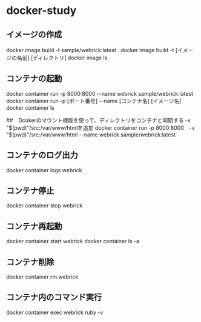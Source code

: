 # docker-study

## イメージの作成 
docker image build -t sample/webrick:latest .
docker image build -t [イメージの名前] [ディレクトリ]
docker image ls

## コンテナの起動
docker container run -p 8000:8000 --name webrick sample/webrick:latest
docker container run -p [ポート番号] --name [コンテナ名] [イメージ名]
docker container ls

##　Dcokerのマウント機能を使って、ディレクトリをコンテナと同期する
-v "$(pwd)"/src:/var/www/htmlを追加
docker container run -p 8000:8000　-v "$(pwd)"/src:/var/www/html --name webrick sample/webrick:latest

## コンテナのログ出力
docker container logs webrick

## コンテナ停止
docker container stop webrick

## コンテナ再起動
docker container start webrick
docker container ls -a

## コンテナ削除
docker container rm webrick

## コンテナ内のコマンド実行
docker container exec webrick ruby -v
